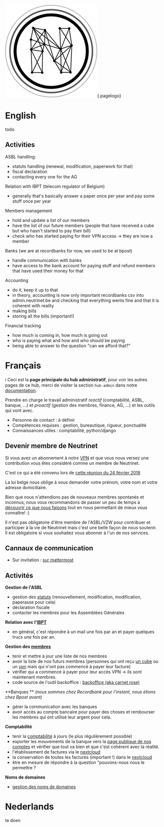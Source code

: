 <!-- TITLE: hub admin -->
<!-- SUBTITLE: Administration - Bestuur - Office -->

![Logo](/uploads/logo.png "Logo"){.pagelogo}
# English
todo
## Activities

ASBL handling:
-	statuts handling (renewal, modification, paperwork for that)
-	fiscal declaration
-	contacting every one for the AG

Relation with IBPT (telecom regulator of Belgium)
-	generally that's basically answer a paper once per year and pay some stuff once per year

Members management
-	hold and update a list of our members
-	have the list of our future members (people that have received a cube but who hasn't started to pay their bill)
-	check who has started paying for their VPN access -> they are now a member

Banks (we are at recordbanks for now, we used to be at bpost)
-	handle communication with banks
-	have access to the bank account for paying stuff and refund members that have used their money for that

Accounting
-	do it, keep it up to that
-	in theory, accounting is now only important recordbanks csv into admin.neutrinet.be and checking that everything wents fine and that it is coherent with reality
-	making bills
-	storing all the bills (important!)

Financial tracking
-	how much is coming in, how much is going out
-	who is paying what and how and who should be paying
-	being able to answer to the question "can we afford that?"
	
# Français
:information_source: Ceci est la **page principale du hub administratif**, pour voir les autres pages de ce hub, merci de visiter la section `hub-admin` dans notre [documentation](all).

Prendre en charge le travail administratif *reactif* (comptabilité, ASBL, banque, ...) et *proactif* (gestion des membres, finance, AG, ...) et les outils qui vont avec.

* Personne de contact : à définir
* Compétences requises : gestion, bureautique, rigueur, ponctualité
* Connaissances utiles : comptabilité, python/django

## Devenir membre de Neutrinet

Si vous avez un abonnement à notre [VPN](vpn) et que vous nous versez une contribution vous êtes considéré comme un membre de Neutrinet.

C'est ce qui a été convenu lors de [cette réunion du 24 février 2018](https://wiki.neutrinet.be/pvs/2018/02-24#quest-ce-quun-membre-neutrinet-en-2018)

La loi belge nous oblige à vous demander votre prénom, votre nom et votre adresse domiciliaire.

Bien que nous n'attendions pas de nouveaux membres spontanés et inconnus, nous vous recommandons de passer un peu de temps à [découvrir ce que nous faisons](agenda) tout en nous permettant de mieux vous connaître! :)

Il n'est pas obligatoire d'être membre de l'ASBL/VZW pour contribuer et participer à la vie de Neutrinet mais c'est une belle façon de nous soutenir. Il est obligatoire si vous souhaitez vous abonner à l'un de nos services.

## Cannaux de communication

- Sur invitation : [sur mattermost](https://chat.neutrinet.be/neutrinet/channels/hub-admin)

## Activités

**Gestion de l'ASBL**

-	gestion des [statuts](administration/statuts) (renouvellement, modification, modification, paperasse pour cela)
-	déclaration fiscale
-	contacter les membres pour les Assemblées Générales

**Relation avec l'[IBPT](http://www.ibpt.be/)** 
- en général, c'est répondre à un mail une fois par an et payer quelques trucs une fois par an.

**Gestion des [membres](https://admin.neutrinet.be/admin)**
-	tenir et mettre à jour une liste de nos membres
-	avoir la liste de nos futurs membres (personnes qui ont reçu [un cube](cube) ou un [vpn](vpn) mais qui n'ont pas commencé à payer leur facture)
-	vérifier qui a commencé à payer pour leur accès VPN -> ils sont maintenant membres.
- code source de l'outil backoffice : [backoffice (aka carnet rose)](https://github.com/Neutrinet/backoffice)

**Banques **
*(nous sommes chez Recordbank pour l'instant, nous étions chez Bpost avant)*
- gérer la communication avec les banques
- avoir accès au compte bancaire pour payer des choses et rembourser les membres qui ont utilisé leur argent pour cela.

**Comptabilité**
- tenir la [comptabilité](administration/comptabilité) à jours (le plus régulièrement possible)
- exporter les mouvements de la banque vers la [page publique de nos comptes](https://admin.neutrinet.be/accounts/) et vérifier que tout va bien et que c'est cohérent avec la réalité.
- l'établissement de factures via le [nextcloud](https://files.neutrinet.be)
- la conservation de toutes les factures (important !) dans le [nextcloud](https://files.neutrinet.be)
- être en mesure de répondre à la question "pouvons-nous nous le permettre ?

**Noms de domaines**
- [gestion des noms de domaines](https://admin.gandi.net/dashboard/)

# Nederlands
te doen